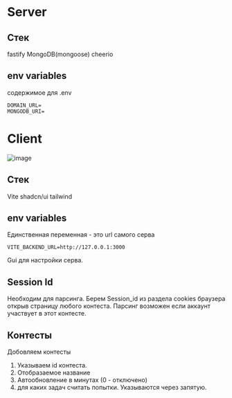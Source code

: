 # Server
## Стек
fastify
MongoDB(mongoose)
cheerio

## env variables
содержимое для .env 
```
DOMAIN_URL=
MONGODB_URI=
```



# Client
 ![image](https://github.com/user-attachments/assets/06ca6bfa-43ea-408a-9983-df23d10e4947)
 
## Стек
Vite
shadcn/ui
tailwind

## env variables
Единственная переменная - это url самого серва
```
VITE_BACKEND_URL=http://127.0.0.1:3000
```

Gui для настройки серва. 

## Session Id
Необходим для парсинга. 
Берем Session_id из раздела cookies браузера открыв страницу любого контеста.
Парсинг возможен если аккаунт  участвует в этот контесте. 

##  Контесты
Добовляем контесты
 1. Указываем id контеста.
 2. Отобразаемое название
 3. Автообновление в минутах (0 - отключено)
 4. для каких задач считать попытки. Указываются через запятую.
